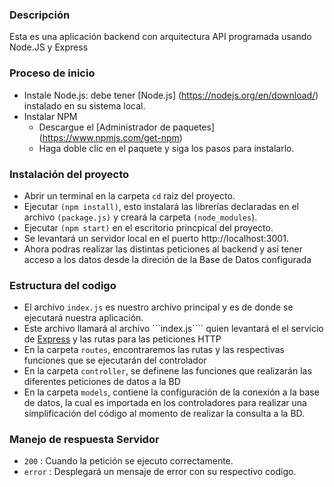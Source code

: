 
### Descripción
Esta es una aplicación backend con arquitectura API programada usando Node.JS y Express


### Proceso de inicio
* Instale Node.js: debe tener [Node.js] (https://nodejs.org/en/download/) instalado en su sistema local.
* Instalar NPM
   * Descargue el [Administrador de paquetes] (https://www.npmjs.com/get-npm)
   * Haga doble clic en el paquete y siga los pasos para instalarlo. 

### Instalación del proyecto
* Abrir un terminal en la carpeta ```cd``` raiz del proyecto.
* Ejecutar ```(npm install)```, esto instalará las librerías declaradas en el archivo ```(package.js)``` y creará la carpeta ```(node_modules```).
* Ejecutar ```(npm start)``` en el escritorio princpical del proyecto.
* Se levantará un servidor local en el puerto http://localhost:3001.
* Ahora podras realizar las distintas peticiones al backend y así tener acceso a los datos desde la direción de la Base de Datos configurada

### Estructura del codigo
* El archivo ```index.js``` es nuestro archivo principal y es de donde se ejecutará nuestra aplicación.
* Este archivo llamará al archivo ```index.js```` quien levantará el el servicio de [Express](https://expressjs.com/) y las rutas para las peticiones HTTP
* En la carpeta ```routes```, encontraremos las rutas y las respectivas funciones que se ejecutarán del controlador
* En la carpeta ```controller```, se definene las funciones que realizarán las diferentes peticiones de datos a la BD
* En la carpeta ```models```, contiene la configuración de la conexión a la base de datos, la cual es importada en los controladores para realizar una simplificación del código  al momento de realizar la consulta a la BD.

### Manejo de respuesta Servidor
* ```200``` : Cuando la petición se ejecuto correctamente.
* ```error``` : Desplegará un mensaje de error con su respectivo codigo.
